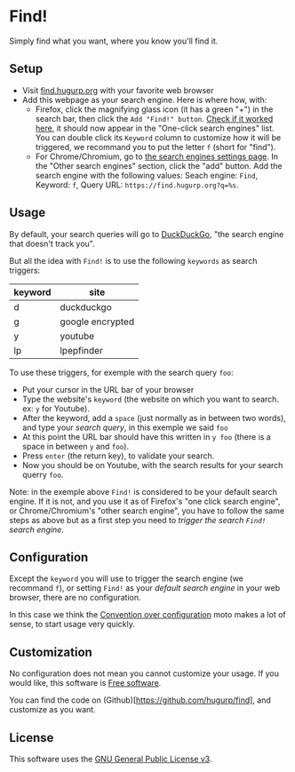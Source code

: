 # Find!

Simply find what you want, where you know you'll find it.

## Setup

* Visit [find.hugurp.org](https://find.hugurp.org) with your favorite web browser
* Add this webpage as your search engine. Here is where how, with:
  * Firefox, click the magnifying glass icon (it has a green "+") in
the search bar, then click the `Add "Find!" button`. [Check if it
worked here](about:preferences#search), it should now appear in the
"One-click search engines" list. You can double click its `Keyword`
column to customize how it will be triggered, we recommand you to put
the letter `f` (short for "find").
  * For Chrome/Chromium, go to [the search engines settings
page](chrome://settings/searchEngines). In the "Other search engines"
section, click the "add" button. Add the search engine with the
following values: Seach engine: `Find`, Keyword: `f`, Query URL: `https://find.hugurp.org?q=%s`.


## Usage

By default, your search queries will go to
[DuckDuckGo](https://duckduckgo.com), "the search engine that doesn't
track you".

But all the idea with `Find!` is to use the following `keywords` as
search triggers:

| keyword | site             |
| ---     | ---              |
| d       | duckduckgo       |
| g       | google encrypted |
| y       | youtube          |
| lp      | lpepfinder       |


To use these triggers, for exemple with the search query `foo`:
- Put your cursor in the URL bar of your browser
- Type the website's `keyword` (the website on which you want to
  search. ex: `y` for Youtube).
- After the keyword, add a `space` (just normally as in between two
  words), and type your *search query*, in this exemple we said
  `foo`
- At this point the URL bar should have this written in `y foo` (there
  is a space in between `y` and `foo`).
- Press `enter` (the return key), to validate your search.
- Now you should be on Youtube, with the search results for your
  search querry `foo`.

Note: in the exemple above `Find!` is considered to be your default
search engine. If it is not, and you use it as of Firefox's "one click
search engine", or Chrome/Chromium's "other search engine", you have
to follow the same steps as above but as a first step you need to
*trigger the search `Find!` search engine*.

## Configuration

Except the `keyword` you will use to trigger the search engine (we
recommand `f`), or setting `Find!` as your *default search engine* in
your web browser, there are no configuration.

In this case we think the [Convention over
configuration](https://en.wikipedia.org/wiki/Convention_over_configuration)
moto makes a lot of sense, to start usage very quickly.


## Customization

No configuration does not mean you cannot customize your usage. If you
would like, this software is [Free
software](https://en.wikipedia.org/wiki/Free_software).

You can find the code on (Github)[https://github.com/hugurp/find], and
customize as you want.


## License

This software uses the [GNU General Public License
v3](https://www.gnu.org/licenses/gpl.html).
